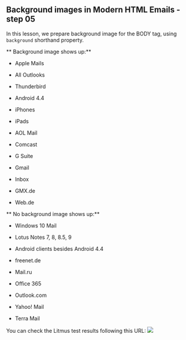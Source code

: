 ## Background images in Modern HTML Emails - step 05

In this lesson, we prepare background image for the BODY tag,
using `background` shorthand property.


** Background image shows up:**

* Apple Mails
* All Outlooks
* Thunderbird

* Android 4.4
* iPhones
* iPads

* AOL Mail
* Comcast
* G Suite
* Gmail
* Inbox
* GMX.de
* Web.de

** No background image shows up:**

* Windows 10 Mail
* Lotus Notes 7, 8, 8.5, 9

* Android clients besides Android 4.4

* freenet.de
* Mail.ru
* Office 365
* Outlook.com
* Yahoo! Mail
* Terra Mail


You can check the Litmus test results following this URL:
![](https://litmus.com/checklist/emails/public/435c204)